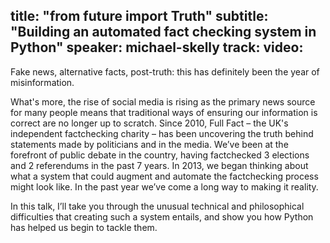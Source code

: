 title: "from __future__ import Truth"
subtitle: "Building an automated fact checking system in Python"
speaker: michael-skelly
track: 
video:
---
Fake news, alternative facts, post-truth: this has definitely been the year of misinformation. 

What's more, the rise of social media is rising as the primary news source for many people means that traditional ways of ensuring our information is correct are no longer up to scratch. Since 2010, Full Fact – the UK's independent factchecking charity – has been uncovering the truth behind statements made by politicians and in the media. We’ve been at the forefront of public debate in the country, having factchecked 3 elections and 2 referendums in the past 7 years. In 2013, we began thinking about what a system that could augment and automate the factchecking process might look like. In the past year we’ve come a long way to making it reality.

In this talk, I’ll take you through the unusual technical and philosophical difficulties that creating such a system entails, and show you how Python has helped us begin to tackle them.